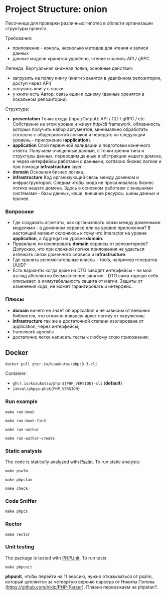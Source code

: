 # Project Structure: onion

Песочница для проверки различных гипотез в области организации структуры проекта.

Требования:
- приложение - коноль, несколько методов для чтения и записи данных
- данные модели хранятся удалённо, чтение и запись API / gRPC

Легенда. Виртуальная книжная полка, основные действия:
- загрузить на полку книгу (книги хранятся в удалённом репозитории, доступ через API)
- получить книгу с полки
- у книги есть Автор, связь один к одному (данные хранятся в локальном репозитории)

Структура:
- **presentation**
  Точка входа (Input/Output): API / CLI / gRPC / etc
  Собственно на этом уровне и живут http/cli framework, обязанность которых получить набор аргументов,
  минимально обработать согласно с общепринятой логикой и передать на следующий уровень - приложение (**application**).
- **application**
  Слой первичной валидации и подготовки конечного ответа.
  Получаем очищенные данные, с точки зрения типа и структуры данных, переводим данные в абстракции нашего домена, 
  и через интерфейсы работаем с данными, согласно бизнес логике и при помощи **infrastructure** layer.
- **domain**
  Основная бизнес логика.
- **infrastructure**
  Код организующий связь между доменом и инфраструкторой.
  Следим чтобы сюда не просачивалась бизнес логика нашего домена. Здесь в основном работаем с внешними системами - 
  базы данных, кеши, внешние ресурсы, шины данных и прочее.

### Вопросики

- Где создавать агрегаты, как организовать связи между доменными моделями - в доменном сервисе или на уровне приложения?
  В настоящий момент склоняюсь к тому что Interactor на уровне **application**, а Aggregat на уровне **domain**.
- Правильно ли изолировать **domain** сервисы от репозиториев?
  Допускаю, что при сложной логике приложения не удасться избежать связи доменного сервиса и **infrastructure**.
- Где хранить вспомогательные классы - tools, например генератор UUID?
- Есть варианты когда даже на DTO заводят интерфейсы - на мой взгляд абсолютно бесмысленное занятие - 
  DTO сама хорошо себя описывает, а иммутабельность защита от магии. Защиты от изменения кода, не может гарантировать и интерфейс.

### Плюсы

+ **domain** ничего не знает об application и не зависим от внешних библиотек, что отлично инкапсулирует логику от окружения;
+ **infrastructure** так же в достаточной степени изолирована от application, через интерфейсы;
+ framework agnostic
+ достаточно легко написать тесты к любому слою приложения;

## Docker

```shell
docker pull ghcr.io/kuaukutsu/php:8.3-cli
```

Container:
- `ghcr.io/kuaukutsu/php:${PHP_VERSION}-cli` (**default**)
- `jakzal/phpqa:php${PHP_VERSION}`

### Run example

```shell
make run-book
```

```shell
make run-book-find
```

```shell
make run-author
```

```shell
make run-author-create
```

### Static analysis

The code is statically analyzed with [Psalm](https://psalm.dev/). To run static analysis:

```shell
make psalm
```

```shell
make phpstan
```

```shell
make check
```

### Code Sniffer

```shell
make phpcs
```

### Rector

```shell
make rector
```

### Unit testing

The package is tested with [PHPUnit](https://phpunit.de/). To run tests:

```shell
make phpunit
```
**phpunit**, чтобы перейти на 11 версию, нужно отказываться от psalm,
который цепляется за четвертую версию парсера от Никиты Попова (https://github.com/nikic/PHP-Parser).
Плавно переезжаем на phpstan?.

